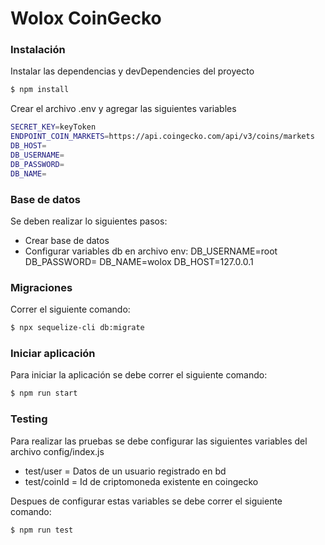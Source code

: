 # Wolox CoinGecko

### Instalación

Instalar las dependencias y devDependencies del proyecto

```sh
$ npm install 
```

Crear el archivo .env y agregar las siguientes variables

```sh
SECRET_KEY=keyToken
ENDPOINT_COIN_MARKETS=https://api.coingecko.com/api/v3/coins/markets
DB_HOST=
DB_USERNAME=
DB_PASSWORD=
DB_NAME=
```

### Base de datos

Se deben realizar lo siguientes pasos:
 - Crear base de datos
 - Configurar variables db en archivo env:
    DB_USERNAME=root
    DB_PASSWORD=
    DB_NAME=wolox
    DB_HOST=127.0.0.1
 
### Migraciones

Correr el siguiente comando:
```sh
$ npx sequelize-cli db:migrate
```

### Iniciar aplicación

Para iniciar la aplicación se debe correr el siguiente comando:
```sh
$ npm run start
```
### Testing
Para realizar las pruebas se debe configurar las siguientes variables del archivo config/index.js
 - test/user = Datos de un usuario registrado en bd
 - test/coinId = Id de criptomoneda existente en coingecko

Despues de configurar estas variables se debe correr el siguiente comando:
```sh
$ npm run test
```

